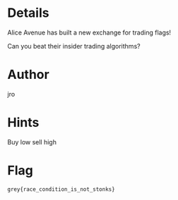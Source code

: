 # Details
Alice Avenue has built a new exchange for trading flags!

Can you beat their insider trading algorithms?

# Author

jro

# Hints

Buy low sell high

# Flag

`grey{race_condition_is_not_stonks}`

